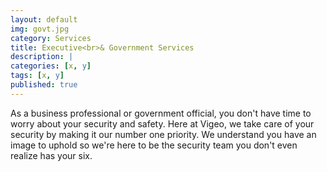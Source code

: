 ```yaml
---
layout: default
img: govt.jpg
category: Services
title: Executive<br>& Government Services
description: |
categories: [x, y]
tags: [x, y]
published: true
---
```

  As a business professional or government official, you don't have time to worry about your security and safety.  Here at Vigeo, we take care of your security by making it our number one priority.  We understand you have an image to uphold so we're here to be the security team you don't even realize has your six.  
